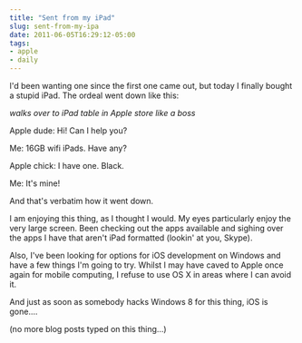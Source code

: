 ```yaml
---
title: "Sent from my iPad"
slug: sent-from-my-ipa
date: 2011-06-05T16:29:12-05:00
tags:
- apple
- daily
---
```

I'd been wanting one since the first one came out, but today I finally bought a stupid iPad. The ordeal went down like this:

*walks over to iPad table in Apple store like a boss*

Apple dude: Hi! Can I help you?

Me: 16GB wifi iPads. Have any?

Apple chick: I have one. Black.

Me: It's mine!

And that's verbatim how it went down.

I am enjoying this thing, as I thought I would. My eyes particularly enjoy the very large screen. Been checking out the apps available and sighing over the apps I have that aren't iPad formatted (lookin' at you, Skype).

Also, I've been looking for options for iOS development on Windows and have a few things I'm going to try. Whilst I may have caved to Apple once again for mobile computing, I refuse to use OS X in areas where I can avoid it.

And just as soon as somebody hacks Windows 8 for this thing, iOS is gone....

(no more blog posts typed on this thing...)
